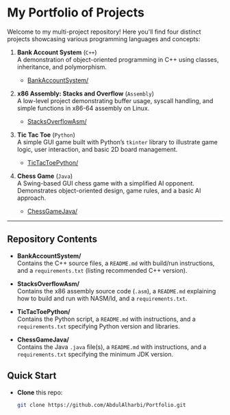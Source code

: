 # My Portfolio of Projects

Welcome to my multi-project repository! Here you'll find four distinct projects showcasing various programming languages and concepts:

1. **Bank Account System** (`C++`)  
   A demonstration of object-oriented programming in C++ using classes, inheritance, and polymorphism.  
   - [BankAccountSystem/](BankAccountSystem)

2. **x86 Assembly: Stacks and Overflow** (`Assembly`)  
   A low-level project demonstrating buffer usage, syscall handling, and simple functions in x86-64 assembly on Linux.  
   - [StacksOverflowAsm/](StacksOverflowAsm)

3. **Tic Tac Toe** (`Python`)  
   A simple GUI game built with Python’s `tkinter` library to illustrate game logic, user interaction, and basic 2D board management.  
   - [TicTacToePython/](TicTacToePython)

4. **Chess Game** (`Java`)  
   A Swing-based GUI chess game with a simplified AI opponent. Demonstrates object-oriented design, game rules, and a basic AI approach.  
   - [ChessGameJava/](ChessGameJava)

---

## Repository Contents

- **BankAccountSystem/**  
  Contains the C++ source files, a `README.md` with build/run instructions, and a `requirements.txt` (listing recommended C++ version).

- **StacksOverflowAsm/**  
  Contains the x86 assembly source code (`.asm`), a `README.md` explaining how to build and run with NASM/ld, and a `requirements.txt`.

- **TicTacToePython/**  
  Contains the Python script, a `README.md` with instructions, and a `requirements.txt` specifying Python version and libraries.

- **ChessGameJava/**  
  Contains the Java `.java` file(s), a `README.md` with instructions, and a `requirements.txt` specifying the minimum JDK version.

## Quick Start

- **Clone** this repo:  
  ```bash
  git clone https://github.com/AbdulAlharbi/Portfolio.git
